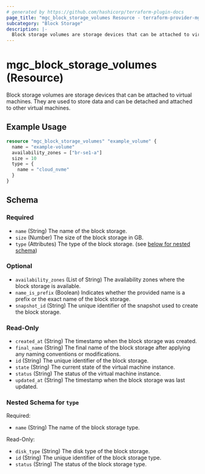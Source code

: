 ```yaml
---
# generated by https://github.com/hashicorp/terraform-plugin-docs
page_title: "mgc_block_storage_volumes Resource - terraform-provider-mgc"
subcategory: "Block Storage"
description: |-
  Block storage volumes are storage devices that can be attached to virtual machines. They are used to store data and can be detached and attached to other virtual machines.
---
```


# mgc_block_storage_volumes (Resource)

Block storage volumes are storage devices that can be attached to virtual machines. They are used to store data and can be detached and attached to other virtual machines.

## Example Usage

```terraform
resource "mgc_block_storage_volumes" "example_volume" {
  name = "example-volume"
  availability_zones = ["br-se1-a"]
  size = 10
  type = {
    name = "cloud_nvme"
  }
}
```

<!-- schema generated by tfplugindocs -->
## Schema

### Required

- `name` (String) The name of the block storage.
- `size` (Number) The size of the block storage in GB.
- `type` (Attributes) The type of the block storage. (see [below for nested schema](#nestedatt--type))

### Optional

- `availability_zones` (List of String) The availability zones where the block storage is available.
- `name_is_prefix` (Boolean) Indicates whether the provided name is a prefix or the exact name of the block storage.
- `snapshot_id` (String) The unique identifier of the snapshot used to create the block storage.

### Read-Only

- `created_at` (String) The timestamp when the block storage was created.
- `final_name` (String) The final name of the block storage after applying any naming conventions or modifications.
- `id` (String) The unique identifier of the block storage.
- `state` (String) The current state of the virtual machine instance.
- `status` (String) The status of the virtual machine instance.
- `updated_at` (String) The timestamp when the block storage was last updated.

<a id="nestedatt--type"></a>
### Nested Schema for `type`

Required:

- `name` (String) The name of the block storage type.

Read-Only:

- `disk_type` (String) The disk type of the block storage.
- `id` (String) The unique identifier of the block storage type.
- `status` (String) The status of the block storage type.
